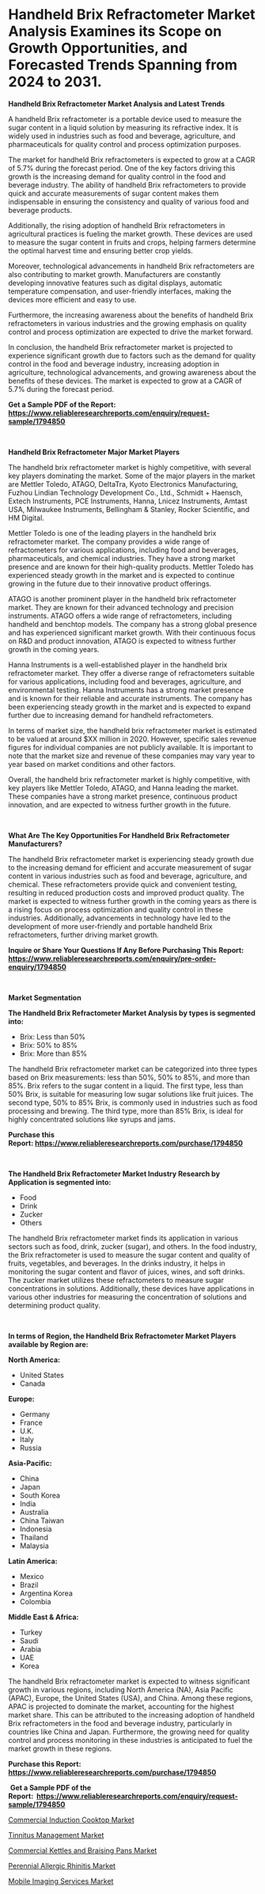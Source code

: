 <p><h1>Handheld Brix Refractometer Market Analysis Examines its Scope on Growth Opportunities, and Forecasted Trends Spanning from 2024 to 2031.</h1></p><p><strong>Handheld Brix Refractometer Market Analysis and Latest Trends</strong></p>
<p><p>A handheld Brix refractometer is a portable device used to measure the sugar content in a liquid solution by measuring its refractive index. It is widely used in industries such as food and beverage, agriculture, and pharmaceuticals for quality control and process optimization purposes.</p><p>The market for handheld Brix refractometers is expected to grow at a CAGR of 5.7% during the forecast period. One of the key factors driving this growth is the increasing demand for quality control in the food and beverage industry. The ability of handheld Brix refractometers to provide quick and accurate measurements of sugar content makes them indispensable in ensuring the consistency and quality of various food and beverage products.</p><p>Additionally, the rising adoption of handheld Brix refractometers in agricultural practices is fueling the market growth. These devices are used to measure the sugar content in fruits and crops, helping farmers determine the optimal harvest time and ensuring better crop yields.</p><p>Moreover, technological advancements in handheld Brix refractometers are also contributing to market growth. Manufacturers are constantly developing innovative features such as digital displays, automatic temperature compensation, and user-friendly interfaces, making the devices more efficient and easy to use.</p><p>Furthermore, the increasing awareness about the benefits of handheld Brix refractometers in various industries and the growing emphasis on quality control and process optimization are expected to drive the market forward.</p><p>In conclusion, the handheld Brix refractometer market is projected to experience significant growth due to factors such as the demand for quality control in the food and beverage industry, increasing adoption in agriculture, technological advancements, and growing awareness about the benefits of these devices. The market is expected to grow at a CAGR of 5.7% during the forecast period.</p></p>
<p><strong>Get a Sample PDF of the Report:&nbsp; <a href="https://www.reliableresearchreports.com/enquiry/request-sample/1794850">https://www.reliableresearchreports.com/enquiry/request-sample/1794850</a></strong></p>
<p>&nbsp;</p>
<p><strong>Handheld Brix Refractometer Major Market Players</strong></p>
<p><p>The handheld brix refractometer market is highly competitive, with several key players dominating the market. Some of the major players in the market are Mettler Toledo, ATAGO, DeltaTra, Kyoto Electronics Manufacturing, Fuzhou Lindian Technology Development Co., Ltd., Schmidt + Haensch, Extech Instruments, PCE Instruments, Hanna, Lnicez Instruments, Amtast USA, Milwaukee Instruments, Bellingham & Stanley, Rocker Scientific, and HM Digital.</p><p>Mettler Toledo is one of the leading players in the handheld brix refractometer market. The company provides a wide range of refractometers for various applications, including food and beverages, pharmaceuticals, and chemical industries. They have a strong market presence and are known for their high-quality products. Mettler Toledo has experienced steady growth in the market and is expected to continue growing in the future due to their innovative product offerings.</p><p>ATAGO is another prominent player in the handheld brix refractometer market. They are known for their advanced technology and precision instruments. ATAGO offers a wide range of refractometers, including handheld and benchtop models. The company has a strong global presence and has experienced significant market growth. With their continuous focus on R&D and product innovation, ATAGO is expected to witness further growth in the coming years.</p><p>Hanna Instruments is a well-established player in the handheld brix refractometer market. They offer a diverse range of refractometers suitable for various applications, including food and beverages, agriculture, and environmental testing. Hanna Instruments has a strong market presence and is known for their reliable and accurate instruments. The company has been experiencing steady growth in the market and is expected to expand further due to increasing demand for handheld refractometers.</p><p>In terms of market size, the handheld brix refractometer market is estimated to be valued at around $XX million in 2020. However, specific sales revenue figures for individual companies are not publicly available. It is important to note that the market size and revenue of these companies may vary year to year based on market conditions and other factors.</p><p>Overall, the handheld brix refractometer market is highly competitive, with key players like Mettler Toledo, ATAGO, and Hanna leading the market. These companies have a strong market presence, continuous product innovation, and are expected to witness further growth in the future.</p></p>
<p>&nbsp;</p>
<p><strong>What Are The Key Opportunities For Handheld Brix Refractometer Manufacturers?</strong></p>
<p><p>The handheld Brix refractometer market is experiencing steady growth due to the increasing demand for efficient and accurate measurement of sugar content in various industries such as food and beverage, agriculture, and chemical. These refractometers provide quick and convenient testing, resulting in reduced production costs and improved product quality. The market is expected to witness further growth in the coming years as there is a rising focus on process optimization and quality control in these industries. Additionally, advancements in technology have led to the development of more user-friendly and portable handheld Brix refractometers, further driving market growth.</p></p>
<p><strong>Inquire or Share Your Questions If Any Before Purchasing This Report: <a href="https://www.reliableresearchreports.com/enquiry/pre-order-enquiry/1794850">https://www.reliableresearchreports.com/enquiry/pre-order-enquiry/1794850</a></strong></p>
<p>&nbsp;</p>
<p><strong>Market Segmentation</strong></p>
<p><strong>The Handheld Brix Refractometer Market Analysis by types is segmented into:</strong></p>
<p><ul><li>Brix: Less than 50%</li><li>Brix: 50% to 85%</li><li>Brix: More than 85%</li></ul></p>
<p><p>The handheld Brix refractometer market can be categorized into three types based on Brix measurements: less than 50%, 50% to 85%, and more than 85%. Brix refers to the sugar content in a liquid. The first type, less than 50% Brix, is suitable for measuring low sugar solutions like fruit juices. The second type, 50% to 85% Brix, is commonly used in industries such as food processing and brewing. The third type, more than 85% Brix, is ideal for highly concentrated solutions like syrups and jams.</p></p>
<p><strong>Purchase this Report:&nbsp;<a href="https://www.reliableresearchreports.com/purchase/1794850">https://www.reliableresearchreports.com/purchase/1794850</a></strong></p>
<p>&nbsp;</p>
<p><strong>The Handheld Brix Refractometer Market Industry Research by Application is segmented into:</strong></p>
<p><ul><li>Food</li><li>Drink</li><li>Zucker</li><li>Others</li></ul></p>
<p><p>The handheld Brix refractometer market finds its application in various sectors such as food, drink, zucker (sugar), and others. In the food industry, the Brix refractometer is used to measure the sugar content and quality of fruits, vegetables, and beverages. In the drinks industry, it helps in monitoring the sugar content and flavor of juices, wines, and soft drinks. The zucker market utilizes these refractometers to measure sugar concentrations in solutions. Additionally, these devices have applications in various other industries for measuring the concentration of solutions and determining product quality.</p></p>
<p>&nbsp;</p>
<p><strong>In terms of Region, the Handheld Brix Refractometer Market Players available by Region are:</strong></p>
<p>
    <p> <strong> North America: </strong>
        <ul>
            <li>United States</li>
            <li>Canada</li>
        </ul>
        </p> 
    <p> <strong> Europe: </strong>
        <ul>
            <li>Germany</li>
            <li>France</li>
            <li>U.K.</li>
            <li>Italy</li>
            <li>Russia</li>
        </ul>
        </p> 
    <p> <strong> Asia-Pacific: </strong>
        <ul>
            <li>China</li>
            <li>Japan</li>
            <li>South Korea</li>
            <li>India</li>
            <li>Australia</li>
            <li>China Taiwan</li>
            <li>Indonesia</li>
            <li>Thailand</li>
            <li>Malaysia</li>
        </ul>
        </p> 
    <p> <strong> Latin America: </strong>
        <ul>
            <li>Mexico</li>
            <li>Brazil</li>
            <li>Argentina Korea</li>
            <li>Colombia</li>
        </ul>
        </p> 
    <p> <strong> Middle East & Africa: </strong>
        <ul>
            <li>Turkey</li>
            <li>Saudi</li>
            <li>Arabia</li>
            <li>UAE</li>
            <li>Korea</li>
        </ul>
    </p>
    </p>
<p><p>The handheld Brix refractometer market is expected to witness significant growth in various regions, including North America (NA), Asia Pacific (APAC), Europe, the United States (USA), and China. Among these regions, APAC is projected to dominate the market, accounting for the highest market share. This can be attributed to the increasing adoption of handheld Brix refractometers in the food and beverage industry, particularly in countries like China and Japan. Furthermore, the growing need for quality control and process monitoring in these industries is anticipated to fuel the market growth in these regions.</p></p>
<p><strong>Purchase this Report: <a href="https://www.reliableresearchreports.com/purchase/1794850">https://www.reliableresearchreports.com/purchase/1794850</a></strong></p>
<p>&nbsp;<strong>Get a Sample PDF of the Report:&nbsp;&nbsp;<a href="https://www.reliableresearchreports.com/enquiry/request-sample/1794850">https://www.reliableresearchreports.com/enquiry/request-sample/1794850</a></strong></p>
<p><strong></strong></p>
<p><p><a href="https://github.com/scarol104/Market-Research-Report-List-2/blob/main/commercial-induction-cooktop-market.md">Commercial Induction Cooktop Market</a></p><p><a href="https://medium.com/@kathrynlynch04/tinnitus-management-market-trends-and-market-analysis-forecasted-for-period-2023-2030-b9ab88d062c5">Tinnitus Management Market</a></p><p><a href="https://github.com/dzharov81/Market-Research-Report-List-2/blob/main/commercial-kettles-and-braising-pans-market.md">Commercial Kettles and Braising Pans Market</a></p><p><a href="https://medium.com/@kathrynlynch04/decoding-perennial-allergic-rhinitis-market-metrics-market-share-trends-and-growth-patterns-01d72696987c">Perennial Allergic Rhinitis Market</a></p><p><a href="https://medium.com/@kathrynlynch04/mobile-imaging-services-market-insights-into-market-cagr-market-trends-and-growth-strategies-5a258cd27563">Mobile Imaging Services Market</a></p></p>